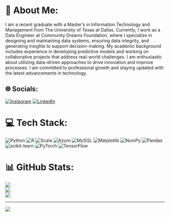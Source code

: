 # 💫 About Me:
I am a recent graduate with a Master’s in Information Technology and Management from The University of Texas at Dallas. Currently, I work as a Data Engineer at Community Dreams Foundation, where I specialize in designing and maintaining data systems, ensuring data integrity, and generating insights to support decision-making. My academic background includes experience in developing predictive models and working on collaborative projects that address real-world challenges. I am enthusiastic about utilizing data-driven approaches to drive innovation and improve processes. I am committed to professional growth and staying updated with the latest advancements in technology.


## 🌐 Socials:
[![Instagram](https://img.shields.io/badge/Instagram-%23E4405F.svg?logo=Instagram&logoColor=white)](https://instagram.com/yalla._.reddy) [![LinkedIn](https://img.shields.io/badge/LinkedIn-%230077B5.svg?logo=linkedin&logoColor=white)](https://linkedin.com/in/yalla-reddy-sadum-chinnapareddigari-7673b1203) 

# 💻 Tech Stack:
![Python](https://img.shields.io/badge/python-3670A0?style=for-the-badge&logo=python&logoColor=ffdd54) ![R](https://img.shields.io/badge/r-%23276DC3.svg?style=for-the-badge&logo=r&logoColor=white) ![Scala](https://img.shields.io/badge/scala-%23DC322F.svg?style=for-the-badge&logo=scala&logoColor=white) ![Azure](https://img.shields.io/badge/azure-%230072C6.svg?style=for-the-badge&logo=microsoftazure&logoColor=white) ![MySQL](https://img.shields.io/badge/mysql-4479A1.svg?style=for-the-badge&logo=mysql&logoColor=white) ![Matplotlib](https://img.shields.io/badge/Matplotlib-%23ffffff.svg?style=for-the-badge&logo=Matplotlib&logoColor=black) ![NumPy](https://img.shields.io/badge/numpy-%23013243.svg?style=for-the-badge&logo=numpy&logoColor=white) ![Pandas](https://img.shields.io/badge/pandas-%23150458.svg?style=for-the-badge&logo=pandas&logoColor=white) ![scikit-learn](https://img.shields.io/badge/scikit--learn-%23F7931E.svg?style=for-the-badge&logo=scikit-learn&logoColor=white) ![PyTorch](https://img.shields.io/badge/PyTorch-%23EE4C2C.svg?style=for-the-badge&logo=PyTorch&logoColor=white) ![TensorFlow](https://img.shields.io/badge/TensorFlow-%23FF6F00.svg?style=for-the-badge&logo=TensorFlow&logoColor=white)
# 📊 GitHub Stats:
![](https://github-readme-stats.vercel.app/api?username=SCYALLAREDDY&theme=dark&hide_border=true&include_all_commits=true&count_private=true)<br/>
![](https://github-readme-streak-stats.herokuapp.com/?user=SCYALLAREDDY&theme=dark&hide_border=true)<br/>
![](https://github-readme-stats.vercel.app/api/top-langs/?username=SCYALLAREDDY&theme=dark&hide_border=true&include_all_commits=true&count_private=true&layout=compact)

---
[![](https://visitcount.itsvg.in/api?id=SCYALLAREDDY&icon=0&color=0)](https://visitcount.itsvg.in)

<!-- Proudly created with GPRM ( https://gprm.itsvg.in ) -->
